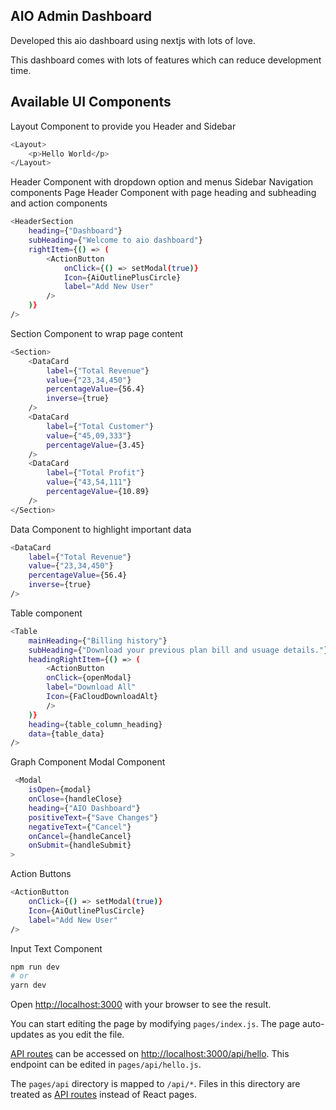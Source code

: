 ## AIO Admin Dashboard

Developed this aio dashboard using nextjs with lots of love.

This dashboard comes with lots of features which can reduce development time.

## Available UI Components

Layout Component to provide you Header and Sidebar

```bash
<Layout>
    <p>Hello World</p>
</Layout>
```

Header Component with dropdown option and menus
Sidebar Navigation components
Page Header Component with page heading and subheading and action components

```bash
<HeaderSection
    heading={"Dashboard"}
    subHeading={"Welcome to aio dashboard"}
    rightItem={() => (
        <ActionButton
            onClick={() => setModal(true)}
            Icon={AiOutlinePlusCircle}
            label="Add New User"
        />
    )}
/>
```

Section Component to wrap page content

```bash
<Section>
    <DataCard
        label={"Total Revenue"}
        value={"23,34,450"}
        percentageValue={56.4}
        inverse={true}
    />
    <DataCard
        label={"Total Customer"}
        value={"45,09,333"}
        percentageValue={3.45}
    />
    <DataCard
        label={"Total Profit"}
        value={"43,54,111"}
        percentageValue={10.89}
    />
</Section>
```

Data Component to highlight important data

```bash
<DataCard
    label={"Total Revenue"}
    value={"23,34,450"}
    percentageValue={56.4}
    inverse={true}
/>
```
Table component

```bash
<Table
    mainHeading={"Billing history"}
    subHeading={"Download your previous plan bill and usuage details."}
    headingRightItem={() => (
        <ActionButton
        onClick={openModal}
        label="Download All"
        Icon={FaCloudDownloadAlt}
        />
    )}
    heading={table_column_heading}
    data={table_data}
/>
```

Graph Component
Modal Component

```bash
 <Modal
    isOpen={modal}
    onClose={handleClose}
    heading={"AIO Dashboard"}
    positiveText={"Save Changes"}
    negativeText={"Cancel"}
    onCancel={handleCancel}
    onSubmit={handleSubmit}
>
```

Action Buttons

```bash
<ActionButton
    onClick={() => setModal(true)}
    Icon={AiOutlinePlusCircle}
    label="Add New User"
/>
```
Input Text Component


```bash
npm run dev
# or
yarn dev
```

Open [http://localhost:3000](http://localhost:3000) with your browser to see the result.

You can start editing the page by modifying `pages/index.js`. The page auto-updates as you edit the file.

[API routes](https://nextjs.org/docs/api-routes/introduction) can be accessed on [http://localhost:3000/api/hello](http://localhost:3000/api/hello). This endpoint can be edited in `pages/api/hello.js`.

The `pages/api` directory is mapped to `/api/*`. Files in this directory are treated as [API routes](https://nextjs.org/docs/api-routes/introduction) instead of React pages.


